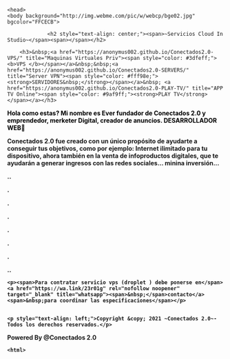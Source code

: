 <html>


	
	
	<head>
	<body background="http://img.webme.com/pic/w/webcp/bge02.jpg" bgcolor="FFCECB">

		         <h2 style="text-align: center;"><span>~Servicios Cloud In Studio~</span><span></span></h2>
<p><span></span></p>
		
		<h3>&nbsp;<a href="https://anonymus002.github.io/Conectados2.0-VPS/" title="Maquinas Virtuales Priv"><span style="color: #3dfeff;"><b>VPS </b></span></a>&nbsp;&nbsp;<a href="https://anonymus002.github.io/Conectados2.0-SERVERS/" title="Server VPN"><span style="color: #fff98e;"><strong>SERVIDORES&nbsp;</strong></span></a>&nbsp; <a href="https://anonymus002.github.io/Conectados2.0-PLAY-TV/" title="APP TV Online"><span style="color: #9af9ff;"><strong>PLAY TV</strong></span></a></h3>
		
	


<p><strong><span style="color: #000;">Hola como estas? Mi nombre es Ever fundador de Conectados 2.0 y emprendedor, merketer Digital, creador de anuncios. DESARROLLADOR WEB🙂

Conectados 2.0 fue creado  con un único propósito de ayudarte a conseguir tus objetivos,  como por ejemplo: Internet ilimitado para tu dispositivo,  ahora también en la venta de infoproductos digitales, que te ayudarán a generar ingresos con las redes sociales... minina inversión... </span><strong>
	<p></p>
<p>..</p>
<p>.</p>
<p>.</p>
<p>.</p>
<p>.</p>
<p>.</p>
<p>.</p>
<p>..</p>
	
	<p><span>Para contratar servicio vps (droplet ) debe ponerse en</span><a href="https://wa.link/23r01g" rel="nofollow noopener" target="_blank" title="whatsapp"><span>&nbsp;</span>contacto</a><span>&nbsp;para coordinar las especificaciones</span></p>
	
	
	<p style="text-align: left;">Copyright &copy; 2021 ~Conectados 2.0~- Todos los derechos reservados.</p>
<p style="text-align: left;">Powered By @Conectados 2.0</p>
	
	
	<html>
<body>
<bgsound src="musi.mp3" loop="5">

											   
